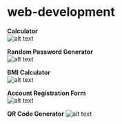 # web-development
**Calculator**<br>
![alt text](https://github.com/AkashKobal/web-development/blob/dcab39ca252968a65c7dd2fc3a98e9e76e7d55f7/output/calculator%20output.png)

**Random Password Generator**<br>
![alt text](https://github.com/AkashKobal/web-development/blob/main/output/random%20password%20generator%20output.png)

**BMI Calculator**<br>
![alt text](https://github.com/AkashKobal/web-development/blob/main/output/bmi%20calculator%20output.png)

**Account Registration Form**<br>
![alt text](https://github.com/AkashKobal/web-development/blob/main/output/account%20registration%20form%20output.png)

**QR Code Generator**
![alt text](https://github.com/AkashKobal/web-development/blob/main/output/qr%20code%20generator.png)
